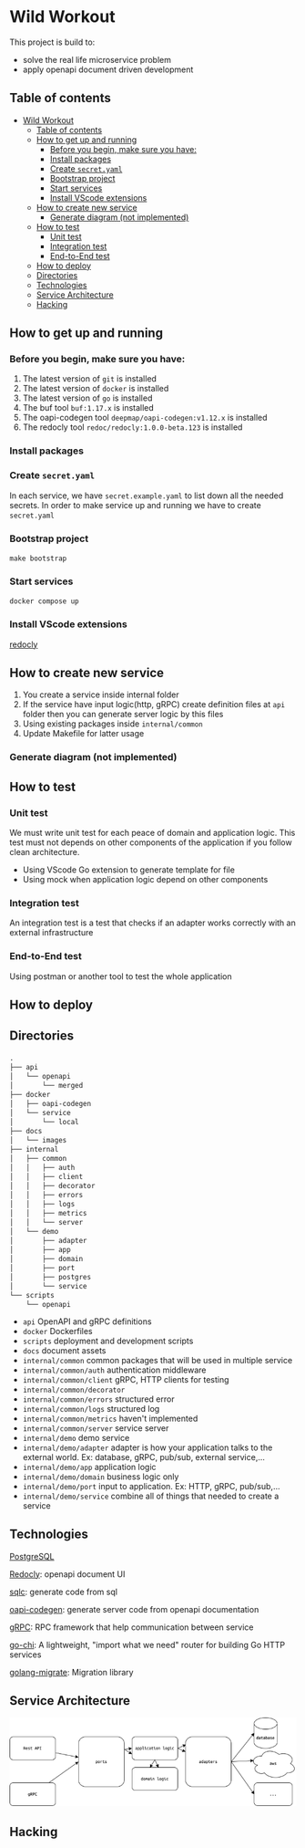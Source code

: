 # Wild Workout
This project is build to:
- solve the real life microservice problem 
- apply openapi document driven development

## Table of contents
- [Wild Workout](#wild-workout)
  - [Table of contents](#table-of-contents)
  - [How to get up and running](#how-to-get-up-and-running)
    - [Before you begin, make sure you have:](#before-you-begin-make-sure-you-have)
    - [Install packages](#install-packages)
    - [Create `secret.yaml`](#create-secretyaml)
    - [Bootstrap project](#bootstrap-project)
    - [Start services](#start-services)
    - [Install VScode extensions](#install-vscode-extensions)
  - [How to create new service](#how-to-create-new-service)
    - [Generate diagram (not implemented)](#generate-diagram-not-implemented)
  - [How to test](#how-to-test)
    - [Unit test](#unit-test)
    - [Integration test](#integration-test)
    - [End-to-End test](#end-to-end-test)
  - [How to deploy](#how-to-deploy)
  - [Directories](#directories)
  - [Technologies](#technologies)
  - [Service Architecture](#service-architecture)
  - [Hacking](#hacking)

## How to get up and running

### Before you begin, make sure you have:

1. The latest version of `git` is installed
2. The latest version of `docker` is installed
3. The latest version of `go` is installed
4. The buf tool `buf:1.17.x` is installed
5. The oapi-codegen tool `deepmap/oapi-codegen:v1.12.x` is installed
6. The redocly tool `redoc/redocly:1.0.0-beta.123` is installed


### Install packages

### Create `secret.yaml`
In each service, we have `secret.example.yaml` to list down all the needed secrets. In order to make service up and running we have to create `secret.yaml`

### Bootstrap project

```shell
make bootstrap
```

### Start services

```shell
docker compose up
```

### Install VScode extensions

[redocly](https://marketplace.visualstudio.com/items?itemName=Redocly.openapi-vs-code)

## How to create new service
1. You create a service inside internal folder
2. If the service have input logic(http, gRPC) create definition files at `api` folder then you can generate server logic by this files
3. Using existing packages inside `internal/common` 
4. Update Makefile for latter usage

### Generate diagram (not implemented)

## How to test
### Unit test
We must write unit test for each peace of domain and application logic. This test must not depends on other components of the application if you follow clean architecture.
- Using VScode Go extension to generate template for file
- Using mock when application logic depend on other components


### Integration test
An integration test is a test that checks if an adapter works correctly with an external infrastructure
### End-to-End test
Using postman or another tool to test the whole application
## How to deploy
<!-- todo: implement -->


## Directories
```code
.
├── api
│   └── openapi
│       └── merged
├── docker
│   ├── oapi-codegen
│   └── service
│       └── local
├── docs
│   └── images
├── internal
│   ├── common
│   │   ├── auth
│   │   ├── client
│   │   ├── decorator
│   │   ├── errors
│   │   ├── logs
│   │   ├── metrics
│   │   └── server
│   └── demo
│       ├── adapter
│       ├── app
│       ├── domain
│       ├── port
│       ├── postgres
│       └── service
└── scripts
    └── openapi
```

- `api` OpenAPI and gRPC definitions
- `docker` Dockerfiles
- `scripts` deployment and development scripts
- `docs` document assets
- `internal/common` common packages that will be used in multiple service
- `internal/common/auth` authentication middleware
- `internal/common/client` gRPC, HTTP clients for testing
- `internal/common/decorator` 
- `internal/common/errors` structured error
- `internal/common/logs` structured log
- `internal/common/metrics` haven't implemented
- `internal/common/server` service server
- `internal/demo` demo service
- `internal/demo/adapter` adapter is how your application talks to the external world. Ex: database, gRPC, pub/sub, external service,...
- `internal/demo/app` application logic
- `internal/demo/domain` business logic only
- `internal/demo/port` input to application. Ex: HTTP, gRPC, pub/sub,...
- `internal/demo/service` combine all of things that needed to create a service

## Technologies

[PostgreSQL](https://www.postgresql.org/docs/)

[Redocly](https://redocly.com/docs/): openapi document UI

[sqlc](https://docs.sqlc.dev/en/latest/index.html): generate code from sql

[oapi-codegen](https://github.com/deepmap/oapi-codegen): generate server code from openapi documentation

[gRPC](https://grpc.io/docs/languages/go/quickstart/): RPC framework that help communication between service

[go-chi](https://go-chi.io/#/README): A lightweight, "import what we need" router for building Go HTTP services

[golang-migrate](https://github.com/golang-migrate/migrate): Migration library

## Service Architecture

![Untitled](./docs/images/service-arch.png)

## Hacking